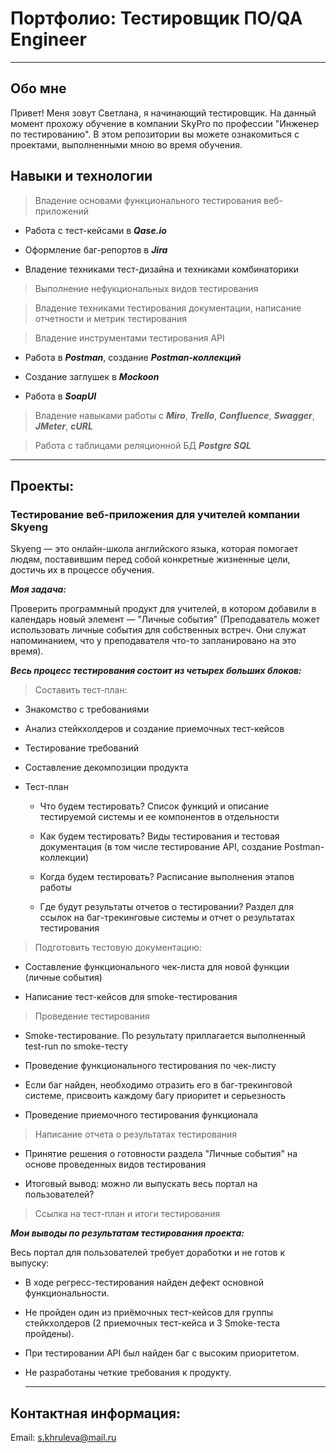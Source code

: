 
# Портфолио: Тестировщик ПО/QA Engineer   

  ___  
  

## Обо мне  
  
  Привет! Меня зовут Светлана, я начинающий тестировщик. На данный момент прохожу обучение в компании SkyPro по профессии "Инженер по тестированию". 
В этом репозитории вы можете ознакомиться с проектами, выполненными мною во время обучения.   

## Навыки и технологии  

> Владение основами функционального тестирования веб-приложений  

* Работа с тест-кейсами в ***Qase.io***  

* Оформление баг-репортов в ***Jira***  

* Владение техниками тест-дизайна и техниками комбинаторики  

> Выполнение нефукциональных видов тестирования  

> Владение техниками тестирования документации, написание отчетности и метрик тестирования

> Владение инструментами тестирования API

* Работа в ***Postman***, создание ***Postman-коллекций***

* Создание заглушек в ***Mockoon***

* Работа в ***SoapUI***

> Владение навыками работы с ***Miro***, ***Trello***, ***Confluence***, ***Swagger***, ***JMeter***, ***cURL*** 

> Работа с таблицами реляционной БД ***Postgre SQL***

___

## Проекты:

### Тестирование веб-приложения для учителей компании Skyeng

Skyeng — это онлайн-школа английского языка, которая помогает людям, поставившим перед собой конкретные жизненные цели, достичь их в процессе обучения.

***Моя задача:***

Проверить программный продукт для учителей, в котором добавили в календарь новый элемент — "Личные события" (Преподаватель может использовать личные события для собственных встреч. Они служат напоминанием, что у преподавателя что-то запланировано на это время).

***Весь процесс тестирования состоит из четырех больших блоков:***   


> Составить тест-план:

* Знакомство с требованиями
  
* Анализ стейкхолдеров и создание приемочных тест-кейсов

* Тестирование требований

* Составление декомпозиции продукта

* Тест-план

  - Что будем тестировать? Список функций и описание тестируемой системы и ее компонентов в отдельности

  - Как будем тестировать? Виды тестирования и тестовая документация (в том числе тестирование API, создание Postman-коллекции)

  - Когда будем тестировать? Расписание выполнения этапов работы

  - Где будут результаты отчетов о тестировании? Раздел для ссылок на баг-трекинговые системы и отчет о результатах тестирования

> Подготовить тестовую документацию:

* Составление функционального чек-листа для новой функции (личные события)

* Написание тест-кейсов для smoke-тестирования

> Проведение тестирования

* Smoke-тестирование. По результату приллагается выполненный test-run по smoke-тесту

* Проведение функционального тестирования по чек-листу

* Если баг найден, необходимо отразить его в баг-трекинговой системе, присвоить каждому багу приоритет и серьезность

* Проведение приемочного тестирования функционала

> Написание отчета о результатах тестирования

* Принятие решения о готовности раздела "Личные события" на основе проведенных видов тестирования

* Итоговый вывод: можно ли выпускать весь портал на пользователей?

> Ссылка на тест-план и итоги тестирования

***Мои выводы по результатам тестирования проекта:***

Весь портал для пользователей требует доработки и не готов к выпуску: 

- В ходе регресс-тестирования найден дефект основной функциональности.

- Не пройден один из приёмочных тест-кейсов для группы стейкхолдеров (2 приемочных тест-кейса и 3 Smoke-теста пройдены).

- При тестировании API был найден баг с высоким приоритетом.

- Не разработаны четкие требования к продукту.

  ___

## Контактная информация:

   Email: <s.khruleva@mail.ru>

  

